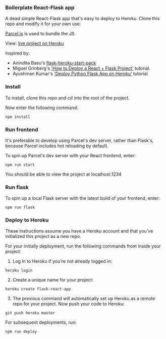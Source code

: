 ### Boilerplate React-Flask app
A dead simple React-Flask app that's easy to deploy to Heroku. Clone this repo and modify it for your own use.

[Parcel.js](https://github.com/parcel-bundler/parcel) is used to bundle the JS.

View: [live project on Heroku](https://dsr-flask-react-app.herokuapp.com//)

Inspired by:
- Anindita Basu's [flask-heroku-start-pack](https://github.com/AninditaBasu/flask-heroku-starter-pack)
- Miguel Grinberg's ['How to Deploy a React + Flask Project'](https://blog.miguelgrinberg.com/post/how-to-deploy-a-react--flask-project) tutorial.
- Ayushman Kumar's ['Deploy Python Flask App on Heroku'](https://www.geeksforgeeks.org/deploy-python-flask-app-on-heroku/) tutorial


### Install
To install, clone this repo and cd into the root of the project.

Now enter the following command:

```npm install```

### Run frontend

It's preferable to develop using Parcel's dev server, rather than Flask's, because Parcel includes hot reloading by default.

To spin up Parcel's dev server with your React frontend, enter:

```npm run start```

You should be able to view the project at localhost:1234


### Run flask

To spin up a local Flask server with the latest build of your frontend, enter:

```npm run flask```


### Deploy to Heroku

These instructions assume you have a Heroku account and that you've initialized this project as a new repo.

For your initially deployment, run the following commands from inside your project:

1) Log in to Heroku if you're not already logged in:

```heroku login```

2) Create a unique name for your project:

```heroku create flask-react-app```

3) The previous command will automatically set up Heroku as a remote repo for your project. Now push your code to Heroku:

```git push heroku master```

For subsequent deployments, run:

```npm run deploy```